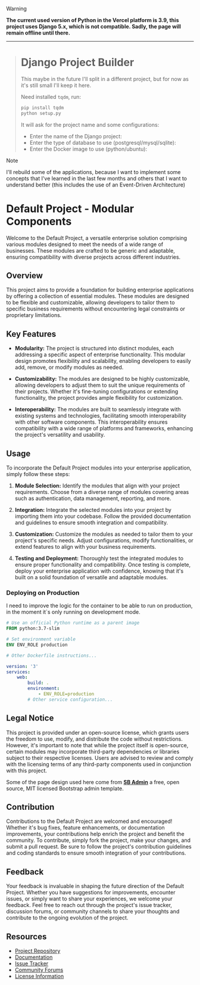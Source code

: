 > [!WARNING]
> **The current used version of Python in the Vercel platform is 3.9, this project uses Django 5.x, which is not compatible. Sadly, the page will remain offline until there.**
___

> # Django Project Builder
>
> This maybe in the future I'll split in a different project, but for now as it's still small I'll keep it here.
>
> Need installed `tqdm`, run:
>
> ```bash
> pip install tqdm
> python setup.py
> ```
>
> It will ask for the project name and some configurations:
>
> - Enter the name of the Django project:
> - Enter the type of database to use (postgresql/mysql/sqlite):
> - Enter the Docker image to use (python/ubuntu):


> [!NOTE]
> I'll rebuild some of the applications, because I want to implement some concepts that I've learned in the last few months and others that I want to understand better (this includes the use of an Event-Driven Architecture)


# Default Project - Modular Components

Welcome to the Default Project, a versatile enterprise solution comprising various modules designed to meet the needs of a wide range of businesses. These modules are crafted to be generic and adaptable, ensuring compatibility with diverse projects across different industries.

## Overview

This project aims to provide a foundation for building enterprise applications by offering a collection of essential modules. These modules are designed to be flexible and customizable, allowing developers to tailor them to specific business requirements without encountering legal constraints or proprietary limitations.

## Key Features

- **Modularity:** The project is structured into distinct modules, each addressing a specific aspect of enterprise functionality. This modular design promotes flexibility and scalability, enabling developers to easily add, remove, or modify modules as needed.

- **Customizability:** The modules are designed to be highly customizable, allowing developers to adjust them to suit the unique requirements of their projects. Whether it's fine-tuning configurations or extending functionality, the project provides ample flexibility for customization.

- **Interoperability:** The modules are built to seamlessly integrate with existing systems and technologies, facilitating smooth interoperability with other software components. This interoperability ensures compatibility with a wide range of platforms and frameworks, enhancing the project's versatility and usability.

## Usage

To incorporate the Default Project modules into your enterprise application, simply follow these steps:

1. **Module Selection:** Identify the modules that align with your project requirements. Choose from a diverse range of modules covering areas such as authentication, data management, reporting, and more.

2. **Integration:** Integrate the selected modules into your project by importing them into your codebase. Follow the provided documentation and guidelines to ensure smooth integration and compatibility.

3. **Customization:** Customize the modules as needed to tailor them to your project's specific needs. Adjust configurations, modify functionalities, or extend features to align with your business requirements.

4. **Testing and Deployment:** Thoroughly test the integrated modules to ensure proper functionality and compatibility. Once testing is complete, deploy your enterprise application with confidence, knowing that it's built on a solid foundation of versatile and adaptable modules.


### Deploying on Production

I need to improve the logic for the container to be able to run on production, in the moment it`s only running on development mode.

```dockerfile
# Use an official Python runtime as a parent image
FROM python:3.7-slim

# Set environment variable
ENV ENV_ROLE production

# Other Dockerfile instructions...
```

```docker-compose.yml
version: '3'
services:
    web:
        build: .
        environment:
            - ENV_ROLE=production
        # Other service configuration...
```

## Legal Notice

This project is provided under an open-source license, which grants users the freedom to use, modify, and distribute the code without restrictions. However, it's important to note that while the project itself is open-source, certain modules may incorporate third-party dependencies or libraries subject to their respective licenses. Users are advised to review and comply with the licensing terms of any third-party components used in conjunction with this project.

Some of the page design used here come from [**SB Admin**](https://github.com/startbootstrap/startbootstrap-sb-admin) a free, open source, MIT licensed Bootstrap admin template.

## Contribution

Contributions to the Default Project are welcomed and encouraged! Whether it's bug fixes, feature enhancements, or documentation improvements, your contributions help enrich the project and benefit the community. To contribute, simply fork the project, make your changes, and submit a pull request. Be sure to follow the project's contribution guidelines and coding standards to ensure smooth integration of your contributions.

## Feedback

Your feedback is invaluable in shaping the future direction of the Default Project. Whether you have suggestions for improvements, encounter issues, or simply want to share your experiences, we welcome your feedback. Feel free to reach out through the project's issue tracker, discussion forums, or community channels to share your thoughts and contribute to the ongoing evolution of the project.

## Resources

- [Project Repository](https://github.com/default-project)
- [Documentation](https://docs.defaultproject.com)
- [Issue Tracker](https://github.com/default-project/issues)
- [Community Forums](https://forums.defaultproject.com)
- [License Information](https://github.com/default-project/LICENSE)
